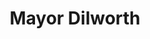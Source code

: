 ---
pid: rs24
title: Mayor Dilworth
location_transcription: Dilworth Plaza
coordinates: "[-75.164551745391, 39.952644371952]"
zipcode: '19134'
gen_neighborhood: River Wards
neighborhood: Port Richmond
outside_phl: 
age: '64'
age_range: 60-69
instagram: 
image_file_name: rs_24.jpg
proposal_transcription: standing statue
topic: Person
topic_summary: 0, 0
type: Sculpture Statue
keywords_other: 
credit: IG Philly Revive
image_labels: 
twitter: 
facebook: 
permalink: "/monuments/rs24/"
layout: item-page
---